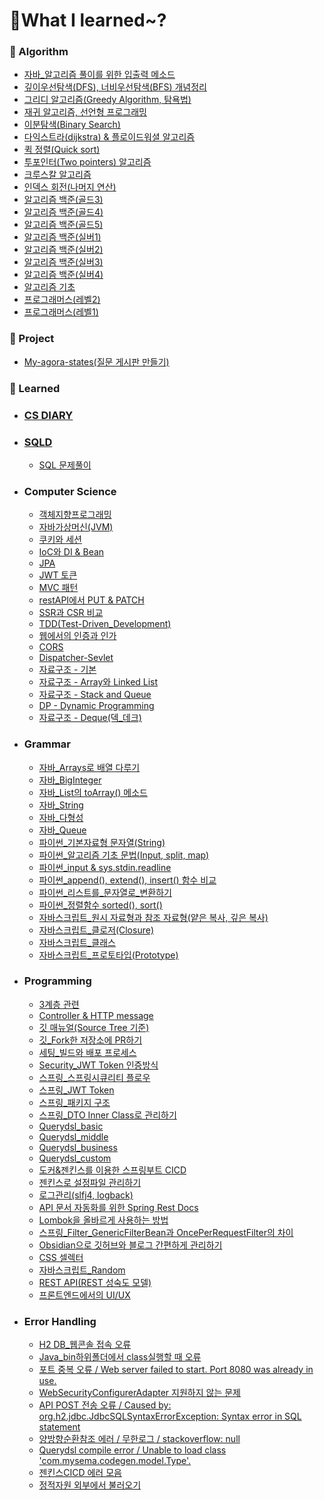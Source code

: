 # 📝What I learned~?


### 🔎 Algorithm

- [자바_알고리즘 풀이를 위한 입출력 메소드](/Algorithm/자바_알고리즘_풀이를_위한_입출력메소드.md)
- [깊이우선탐색(DFS), 너비우선탐색(BFS) 개념정리](/Algorithm/깊이우선탐색(DFS)_너비우선탐색(BFS)_개념정리.md)
- [그리디 알고리즘(Greedy Algorithm, 탐욕법)](/Algorithm/그리디_알고리즘(Greedy_Algorithm,_탐욕법).md)
- [재귀 알고리즘, 선언형 프로그래밍](/Algorithm/재귀_알고리즘_선언적프로그래밍.md)
- [이분탐색(Binary Search)](/Algorithm/이분_탐색(Binary_Search).md)
- [다익스트라(dijkstra) & 플로이드워셜 알고리즘](/Algorithm/다익스트라(dijkstra)_플로이드워셜_알고리즘.md)
- [퀵 정렬(Quick sort)](/Algorithm/퀵정렬(Quick_sort).md)
- [투포인터(Two pointers) 알고리즘](/Algorithm/투포인터_알고리즘.md)
- [크루스칼 알고리즘](/Algorithm/크루스칼_알고리즘.md)
- [인덱스 회전(나머지 연산)](/Algorithm/인덱스_회전(나머지_연산).md)
- [알고리즘 백준(골드3)](/Algorithm/백준(골드3))
- [알고리즘 백준(골드4)](/Algorithm/백준(골드4))
- [알고리즘 백준(골드5)](/Algorithm/백준(골드5))
- [알고리즘 백준(실버1)](/Algorithm/백준(실버1))
- [알고리즘 백준(실버2)](/Algorithm/백준(실버2))
- [알고리즘 백준(실버3)](/Algorithm/백준(실버3))
- [알고리즘 백준(실버4)](/Algorithm/백준(실버4))
- [알고리즘 기초](/Algorithm/기초)
- [프로그래머스(레벨2)](/Algorithm/프로그래머스(레벨2))
- [프로그래머스(레벨1)](/Algorithm/프로그래머스(레벨1))


### 🔎 Project

- [My-agora-states(질문 게시판 만들기)](/Studying/Project/My-Agora-States.md)


### 🔎 Learned

- ### [CS DIARY](/Studying/CS_DIARY)

- ### [SQLD](/Studying/SQLD)
	- [SQL 문제풀이](/Studying/SQLD/프로그래머스)

- ### Computer Science
	- [객체지향프로그래밍](/Studying/CS/객체지향프로그래밍.md)
	- [자바가상머신(JVM)](/Studying/CS/자바가상머신(JVM).md)
	- [쿠키와 세션](/Studying/CS/쿠키와_세션(Cookie&Session).md)
	- [IoC와 DI & Bean](/Studying/CS/IoC(Inversion_of_Control)와_DI(Dependency_Injection)_&_Bean.md)
	- [JPA](/Studying/CS/JPA.md)
	- [JWT 토큰](/Studying/CS/JWT.md)
	- [MVC 패턴](/Studying/CS/MVC패턴.md)
	- [restAPI에서 PUT & PATCH](/Studying/CS/restAPI에서_PUT_PATCH.md)
	- [SSR과 CSR 비교](/Studying/CS/SSR_CSR.md)
	- [TDD(Test-Driven_Development)](/Studying/CS/TDD(Test-Driven_Development).md)
	- [웹에서의 인증과 인가](/Studying/CS/인증_인가.md)
	- [CORS](/Studying/CS/CORS.md)
	- [Dispatcher-Sevlet](/Studying/CS/Dispatcher-Servlet.md)
	- [자료구조 - 기본](/Studying/CS/자료구조_기본.md)
	- [자료구조 - Array와 Linked List](/Studying/CS/자료구조_Array_Linked_List.md)
	- [자료구조 - Stack and Queue](/Studying/CS/자료구조_Stack_&_Queue.md)
	- [DP - Dynamic Programming](/Studying/CS/DP_DynamicProgramming.md)
	- [자료구조 - Deque(덱_데크)](/Studying/CS/Deque(덱_데크).md)


- ### Grammar
	- [자바_Arrays로 배열 다루기](/Studying/Grammar/자바_Arrays.md)
	- [자바_BigInteger](/Studying/Grammar/자바_BigInteger.md)
	- [자바_List의 toArray() 메소드](/Studying/Grammar/자바_List_toArray.md)
	- [자바_String](/Studying/Grammar/자바_String.md)
	- [자바_다형성](/Studying/Grammar/자바_다형성.md)
	- [자바_Queue](/Studying/Grammar/자바_Queue.md)
	- [파이썬_기본자료형 문자열(String)](/Studying/Grammar/파이썬_기본자료형_문자열(String).md)
	- [파이썬_알고리즘 기초 문법(Input, split, map)](/Studying/Grammar/파이썬_알고리즘_기초_문법(Input_split_map).md)
	- [파이썬_input & sys.stdin.readline](/Studying/Grammar/파이썬_input_sys.stdin.readline.md)
	- [파이썬_append(), extend(), insert() 함수 비교](/Studying/Grammar/파이썬_append_extend_insert.md)
	- [파이썬_리스트를_문자열로_변환하기](/Studying/Grammar/파이썬_리스트를_문자열로_변환하기.md)
	- [파이썬_정렬함수 sorted(), sort()](/Studying/Grammar/파이썬_정렬함수sorted.md)
	- [자바스크립트_원시 자료형과 참조 자료형(얕은 복사, 깊은 복사)](/Studying/Grammar/자바스크립트_원시자료형과_참조자료형(얕은_복사와_깊은_복사).md)
	- [자바스크립트_클로저(Closure)](/Studying/Grammar/자바스크립트_클로저(Closure).md)
	- [자바스크립트_클래스](/Studying/Grammar/자바스크립트_클래스.md)
	- [자바스크립트_프로토타입(Prototype)](/Studying/Grammar/자바스크립트_프로토타입(Prototype).md)



- ### Programming
	- [3계층 관련](/Studying/Programming/자바_Coupling.md)
	- [Controller & HTTP message](/Studying/Programming/스프링_Controller_HTTPmessage.md)
	- [깃 매뉴얼(Source Tree 기준)](/Studying/Programming/깃_매뉴얼.md)
	- [깃_Fork한 저장소에 PR하기](/Studying/Programming/깃_Fork한_저장소에_PR하기.md)
	- [세팅_빌드와 배포 프로세스](/Studying/Programming/세팅_빌드및배포.md)
	- [Security_JWT Token 인증방식](/Studying/Programming/JWT토큰인증방식.md)
	- [스프링_스프링시큐리티 플로우](/Studying/Programming/스프링_스프링시큐리티_플로우.md)
	- [스프링_JWT Token](/Studying/Programming/스프링_JWT_Token.md)
	- [스프링_패키지 구조](/Studying/Programming/스프링_패키지_구조.md)
	- [스프링_DTO Inner Class로 관리하기](/Studying/Programming/스프링_DTO_Inner_Class로_관리하기.md)
	- [Querydsl_basic](/Studying/Programming/Querydsl_basic.md)
	- [Querydsl_middle](/Studying/Programming/Querydsl_middle.md)
	- [Querydsl_business](/Studying/Programming/Querydsl_business.md)
	- [Querydsl_custom](/Studying/Programming/Querydsl_custom.md)
	- [도커&젠킨스를 이용한 스프링부트 CICD](/Studying/Programming/도커&젠킨스_스프링부트CICD.md)
	- [젠킨스로 설정파일 관리하기](/Studying/Programming/젠킨스로_설정파일_관리하기.md)
	- [로그관리(slfj4, logback)](/Studying/Programming/로그관리_SLFJ4_logback.md)
	- [API 문서 자동화를 위한 Spring Rest Docs](/Studying/Programming/Spring_Rest_Docs.md)
	- [Lombok을 올바르게 사용하는 방법](/Studying/Programming/Lombok을_올바르게_사용하는_방법.md)
	- [스프링_Filter_GenericFilterBean과 OncePerRequestFilter의 차이](/Studying/Programming/스프링_GenericFilterBean_OncePerRequestFilter.md)
	- [Obsidian으로 깃허브와 블로그 간편하게 관리하기](/Studying/Programming/Obsidian설정.md)
	- [CSS 셀렉터](/Studying/Programming/CSS_Selector.md)
	- [자바스크립트_Random](/Studying/Programming/자바스크립트_Random.md)
	- [REST API(REST 성숙도 모델)](/Studying/Programming/REST_API.md)
	- [프론트엔드에서의 UI/UX](/Studying/Programming/프론트엔드에서의_UIUX.md)



- ### Error Handling
	- [H2 DB_웹콘솔 접속 오류](/Studying/Errors/H2_웹콘솔_접속_오류.md)
	- [Java_bin하위폴더에서 class실행할 때 오류](/Studying/Errors/Java_bin하위폴더class실행오류.md)
	- [포트 중복 오류 / Web server failed to start. Port 8080 was already in use.](/Studying/Errors/Spring_ServerAlreadyInUse.md)
	- [WebSecurityConfigurerAdapter 지원하지 않는 문제](/Studying/Errors/WebSecurityConfigurerAdapter_지원하지_않는_문제.md)
	- [API POST 전송 오류 / Caused by: org.h2.jdbc.JdbcSQLSyntaxErrorException: Syntax error in SQL statement](/Studying/Errors/API_POST_전송오류.md)
	- [양방향순환참조 에러 / 무한로그 / stackoverflow: null](/Studying/Errors/양방향순환참조에러_stackoverflow.md)
	- [Querydsl compile error / Unable to load class 'com.mysema.codegen.model.Type'.](/Studying/Errors/Querydsl_compile_오류.md)
	- [젠킨스CICD 에러 모음](/Studying/Errors/JekinsCICD_ERROR.md)
	- [정적자원 외부에서 불러오기](/Studying/Errors/정적자원_외부에서_불러오기.md)


